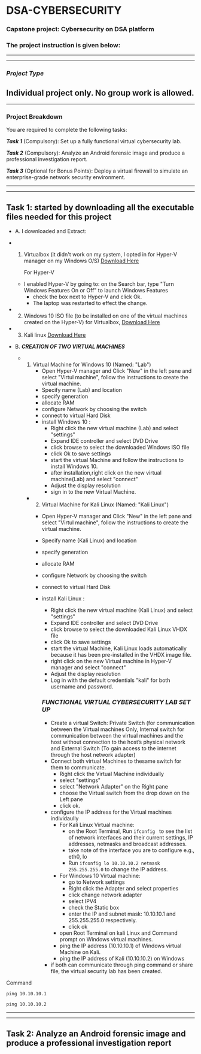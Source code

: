 # DSA-CYBERSECURITY
### Capstone project: Cybersecurity on DSA platform
### The project instruction is given below:
---
---

   ### ***Project Type***  
Individual project only. No group work is allowed.
---
---

### Project Breakdown
You are required to complete the following tasks:

***Task 1*** (Compulsory): Set up a fully functional virtual cybersecurity lab.

***Task 2*** (Compulsory): Analyze an Android forensic image and produce a professional investigation report.

***Task 3*** (Optional for Bonus Points): Deploy a virtual firewall to simulate an enterprise-grade network security environment.

---
---
## **Task 1: started by downloading all the executable files needed for this project**

- A. I downloaded and Extract:
- 1. Virtualbox (it didn't work on my system, I opted in for Hyper-V manager on my Windows O/S) [Download Here](https://www.virtualbox.org)


     For Hyper-V


  - I enabled Hyper-V by going to: on the Search bar, type "Turn Windows Features On or Off" to launch Windows Features
     - check the box next to Hyper-V and click Ok.
     - The laptop was restarted to effect the change.
- 2. Windows 10 ISO file (to be installed on one of the virtual machines created on the Hyper-V) for Virtualbox, [Download Here](https://www.microsoft.com/en-us/software-download/windows10)
 - 3. Kali linux [Download Here](https://www.kali.org/get-kali/#kali-platforms)
- B.  ***CREATION OF TWO VIRTUAL MACHINES***
  - 1. Virtual Machine for Windows 10 (Named: "Lab")
       - Open Hyper-V manager and Click "New" in the left pane and select "Virtul machine", follow the instructions to create the virtual machine.
       - Specify name (Lab) and location
       - specify generation
       - allocate RAM
       - configure Network by choosing the switch
       - connect to virtual Hard Disk
       - install Windows 10 :
          - Right click the new virtual machine (Lab) and select "settings"
          - Expand IDE controller and select DVD Drive
          - click browse to select the downloaded Windows ISO file
          - click Ok to save settings
          - start the virtual Machine and follow the instructions to install Windows 10.
          - after installation,right click on the new virtual machine(Lab) and select "connect"
          - Adjust the display resolution
          - sign in to the new Virtual Machine.
     - 2. Virtual Machine for Kali Linux (Named: "Kali Linux")
       - Open Hyper-V manager and Click "New" in the left pane and select "Virtul machine", follow the instructions to create the virtual machine.
       - Specify name (Kali Linux) and location
       - specify generation
       - allocate RAM
       - configure Network by choosing the switch
       - connect to virtual Hard Disk
       - install Kali Linux :
          - Right click the new virtual machine (Kali Linux) and select "settings"
          - Expand IDE controller and select DVD Drive
          - click browse to select the downloaded Kali Linux VHDX file
          - click Ok to save settings
          - start the virtual Machine, Kali Linux loads automatically because it has been pre-installed in the VHDX image file.
          - right click on the new Virtual machine in Hyper-V manager and select "connect"
          - Adjust the display resolution
          - Log in with the default credentials "kali" for both username and password.
          ### ***FUNCTIONAL VIRTUAL CYBERSECURITY LAB SET UP***
 
     
         - 	Create a virtual Switch: Private Switch (for communication between the Virtual machines Only, Internal switch for communication between the virtual machines and the host without connection to the host’s physical network and External Switch (To gain access to the internet through the host network adapter)
         - Connect both virtual Machines to thesame switch for them to communicate.
           - Right click the Virtual Machine individually
           - select "settings"
           - select "Network Adapter" on the Right pane
           - choose the Virtual switch from the drop down on the Left pane
           - click ok.
         - configure the IP address for the Virtual machines individaully
           - For Kali Linux Virtual machine:
             - on the Root Terminal, Run ``` ifconfig  ```  to see the list of network interfaces and their current settings, IP addresses, netmasks and broadcast addresses.
             - take note of the interface you are to configure e.g., eth0, lo
             - Run ``` ifconfig lo 10.10.10.2 netmask 255.255.255.0 ```  to change the IP address.
           - For Windows 10 Virtual machine:
             - go to Network settings
             - Right click the Adapter and select properties
             - click change network adapter
             - select IPV4
             - check the Static box
             - enter the IP and subnet mask: 10.10.10.1 and 255.255.255.0 respectively.
             - click ok
           - open Root Terminal on kali Linux and Command prompt on Windows virtual machines.
           - ping the IP address (10.10.10.1) of Windows virtual Machine on Kali.
           - ping the IP address of Kali (10.10.10.2) on Windows
         -  if both can communicate through ping command or share file, the virtual security lab has been created.


Command

 ```
 ping 10.10.10.1

 ```

 ```
 ping 10.10.10.2

 ```


---
---

## **Task 2: Analyze an Android forensic image and produce a professional investigation report**



